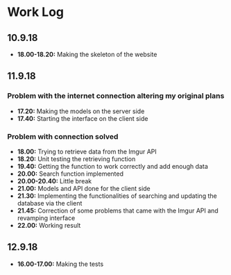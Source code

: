 # Work Log
## 10.9.18
* **18.00-18.20:** Making the skeleton of the website

## 11.9.18
### Problem with the internet connection altering my original plans
* **17.20:** Making the models on the server side
* **17.40:** Starting the interface on the client side

### Problem with connection solved
* **18.00:** Trying to retrieve data from the Imgur API
* **18.20:** Unit testing the retrieving function
* **19.40:** Getting the function to work correctly and add enough data
* **20.00:** Search function implemented
* **20.00-20.40:** Little break
* **21.00:** Models and API done for the client side
* **21.30:** Implementing the functionalities of searching and updating the database via the client
* **21.45:** Correction of some problems that came with the Imgur API and revamping interface
* **22.00:** Working result

## 12.9.18
* **16.00-17.00:** Making the tests